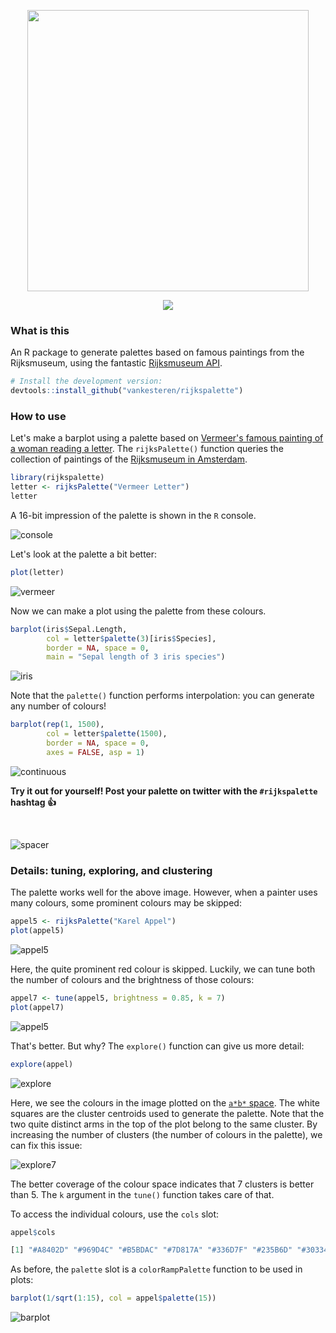 <p align="center">
  <img src="img/header.png" width="450px"></img>
  <p align="center">
    <a href="https://travis-ci.org/vankesteren/rijkspalette"><img src="https://travis-ci.org/vankesteren/rijkspalette.svg?branch=master"></a>
    <!-- <a href="https://cran.r-project.org/package=Massign"><img src="http://www.r-pkg.org/badges/version/Massign"></a>
    <a href="https://cran.r-project.org/package=Massign"><img src="https://cranlogs.r-pkg.org/badges/grand-total/Massign?color=1199aa"></a> -->
  </p>
</p>


### What is this
An R package to generate palettes based on famous paintings from the Rijksmuseum, using the fantastic [Rijksmuseum API](http://rijksmuseum.github.io/).

```R
# Install the development version:
devtools::install_github("vankesteren/rijkspalette")
```

### How to use

Let's make a barplot using a palette based on [Vermeer's famous painting of a woman reading a letter](https://www.rijksmuseum.nl/en/search/objects?q=vermeer+letter&p=1&ps=12&st=Objects&ii=0#/SK-C-251,0). The `rijksPalette()` function queries the collection of paintings of the [Rijksmuseum in Amsterdam](https://www.rijksmuseum.nl).
```R
library(rijkspalette)
letter <- rijksPalette("Vermeer Letter")
letter
```

A 16-bit impression of the palette is shown in the `R` console.

![console](img/console.png)

Let's look at the palette a bit better:

```R
plot(letter)
```

![vermeer](img/vermeer.png)

Now we can make a plot using the palette from these colours.

```R
barplot(iris$Sepal.Length,
        col = letter$palette(3)[iris$Species],
        border = NA, space = 0,
        main = "Sepal length of 3 iris species")
```
![iris](img/iris.png)

Note that the `palette()` function performs interpolation: you can generate any number of colours!
```R
barplot(rep(1, 1500),
        col = letter$palette(1500),
        border = NA, space = 0,
        axes = FALSE, asp = 1)
```
![continuous](img/continuous.png)


__Try it out for yourself! Post your palette on twitter with the `#rijkspalette` hashtag :thumbsup:__

<br/>

![spacer](img/spacer.png)
<br>

### Details: tuning, exploring, and clustering
The palette works well for the above image. However, when a painter uses many colours, some prominent colours may be skipped:

```R
appel5 <- rijksPalette("Karel Appel")
plot(appel5)
```
![appel5](img/appel5.png)

Here, the quite prominent red colour is skipped. Luckily, we can tune both the number of colours and the brightness of those colours:

```R
appel7 <- tune(appel5, brightness = 0.85, k = 7)
plot(appel7)
```
![appel5](img/appel7.png)


That's better. But why? The `explore()` function can give us more detail:

```R
explore(appel)
```
![explore](img/explore.png)

Here, we see the colours in the image plotted on the [`a*b*` space](https://en.wikipedia.org/w/index.php?title=Lab_color_space&oldid=830722208). The white squares are the cluster centroids used to generate the palette. Note that the two quite distinct arms in the top of the plot belong to the same cluster. By increasing the number of clusters (the number of colours in the palette), we can fix this issue:

![explore7](img/explore7.png)

The better coverage of the colour space indicates that 7 clusters is better than 5. The `k` argument in the `tune()` function takes care of that.

To access the individual colours, use the `cols` slot:

```R
appel$cols

[1] "#A8402D" "#969D4C" "#B5BDAC" "#7D817A" "#336D7F" "#235B6D" "#303344"
```

As before, the `palette` slot is a `colorRampPalette` function to be used in plots:

```R
barplot(1/sqrt(1:15), col = appel$palette(15))
```

![barplot](img/barplot.png)

